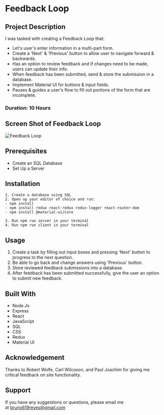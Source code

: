 # Feedback Loop

## Project Description

I was tasked with creating a Feedback Loop that:

- Let's user's enter information in a multi-part form.
- Create a 'Next' & 'Previous' button to allow user to navigate forward & backwards.
- Has an option to review feedback and if changes need to be made, users can update their info.
- When feedback has been submitted, send & store the submission in a database.
- Implement Material UI for buttons & input fields.
- Pauses & guides a user's flow to fill out portions of the form that are incomplete.

### Duration: 10 Hours

## Screen Shot of Feedback Loop

![Feedback Loop](https://tinyurl.com/yyjfyrkt)

## Prerequisites

- Create an SQL Database
- Set Up a Server

## Installation

    1. Create a database using SQL
    2. Open up your editor of choice and run:
    - npm install
    - npm install redux react-redux redux-logger react-router-dom
    - npm install @material-ui/core

    3. Run npm run server in your terminal
    4. Run npm run client in your terminal

## Usage

1. Create a task by filling out input boxes and pressing 'Next' button to progress to the next question.
2. Be able to go back and change answers using 'Previous' button.
3. Store reviewed feedback submissions into a database.
4. After feedback has been submitted successfully, give the user an option to submit new feedback.

## Built With

- Node.Js
- Express
- React
- JavaScript
- SQL
- CSS
- Redux
- Material UI

## Acknowledgement

Thanks to Robert Wolfe, Carl Wilcoxon, and Paul Joachim for giving me critical feedback on site functionality.

## Support

If you have any suggestions or questions, please email me at bruno619reyes@gmail.com
